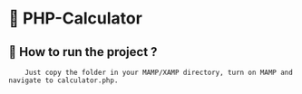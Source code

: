 # 🔢 PHP-Calculator

## 🧰 How to run the project ?
```
    Just copy the folder in your MAMP/XAMP directory, turn on MAMP and navigate to calculator.php.
```
